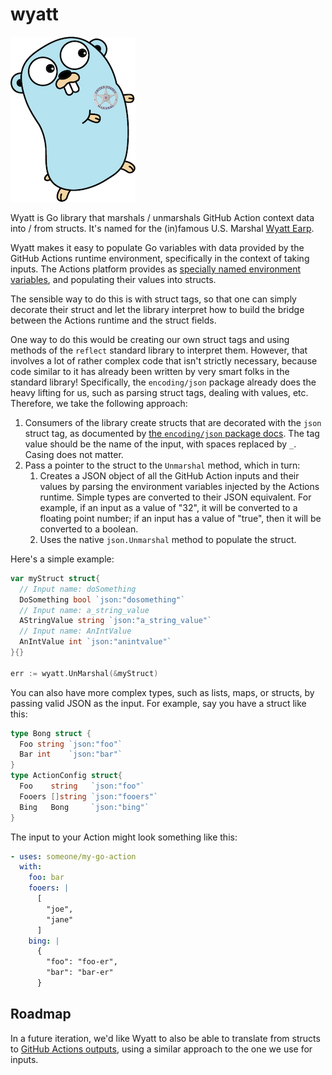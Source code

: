 # wyatt

![](doc/img/gophermarshall_small.png)

Wyatt is Go library that marshals / unmarshals GitHub Action context data into / from structs. It's named for
the (in)famous U.S. Marshal [Wyatt
Earp](https://history.howstuffworks.com/historical-figures/wyatt-earp.htm).

Wyatt makes it easy to populate Go variables with data provided by the GitHub
Actions runtime environment, specifically in the context of taking inputs. The Actions platform
provides as [specially named environment
variables](https://docs.github.com/en/actions/creating-actions/metadata-syntax-for-github-actions#example-specifying-inputs),
and populating their values into structs.

The sensible way to do this is with struct tags, so that one can simply decorate their struct and
let the library interpret how to build the bridge between the Actions runtime and the struct fields.

One way to do this would be creating our own struct tags and using methods of the `reflect` standard
library to interpret them. However, that involves a lot of rather complex code that isn't strictly
necessary, because code similar to it has already been written by very smart folks in the standard
library! Specifically, the `encoding/json` package already does the heavy lifting for us, such as
parsing struct tags, dealing with values, etc. Therefore, we take the following approach:

1. Consumers of the library create structs that are decorated with the `json` struct tag, as
documented by [the `encoding/json` package docs](https://pkg.go.dev/encoding/json#Marshal). The
tag value should be the name of the input, with spaces replaced by `_`. Casing does not matter.
2. Pass a pointer to the struct to the `Unmarshal` method, which in turn:
    1. Creates a JSON object of all the GitHub Action inputs and their values by parsing the environment
    variables injected by the Actions runtime. Simple types are converted to their JSON equivalent. For
    example, if an input as a value of "32", it will be converted to a floating point number; if an
    input has a value of "true", then it will be converted to a boolean.
    2. Uses the native `json.Unmarshal` method to populate the struct.

Here's a simple example:
```go
var myStruct struct{
  // Input name: doSomething
  DoSomething bool `json:"dosomething"`
  // Input name: a_string_value
  AStringValue string `json:"a_string_value"`
  // Input name: AnIntValue
  AnIntValue int `json:"anintvalue"`
}{}

err := wyatt.UnMarshal(&myStruct)
```

You can also have more complex types, such as lists, maps, or structs, by passing valid JSON
as the input. For example, say you have a struct like this:

```go
type Bong struct {
  Foo string `json:"foo"`
  Bar int    `json:"bar"`
}
type ActionConfig struct{
  Foo    string   `json:"foo"`
  Fooers []string `json:"fooers"`
  Bing   Bong     `json:"bing"`
}
```

The input to your Action might look something like this:
```yaml
- uses: someone/my-go-action
  with:
    foo: bar
    fooers: |
      [
        "joe",
        "jane"
      ]
    bing: |
      {
        "foo": "foo-er",
        "bar": "bar-er"
      }
```

## Roadmap

In a future iteration, we'd like Wyatt to also be able to translate from structs to [GitHub Actions
outputs](https://docs.github.com/en/actions/creating-actions/metadata-syntax-for-github-actions#outputs-for-docker-container-and-javascript-actions),
using a similar approach to the one we use for inputs.
